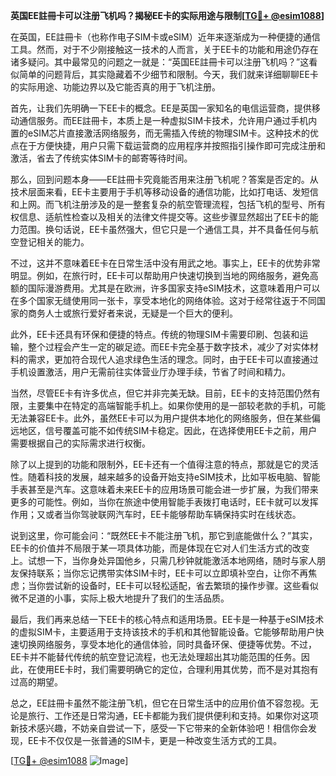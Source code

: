 **英国EE註冊卡可以注册飞机吗？揭秘EE卡的实际用途与限制[[TG💪+ @esim1088](https://t.me/s/esim1088)]**

在英国，EE註冊卡（也称作电子SIM卡或eSIM）近年来逐渐成为一种便捷的通信工具。然而，对于不少刚接触这一技术的人而言，关于EE卡的功能和用途仍存在诸多疑问。其中最常见的问题之一就是：“英国EE註冊卡可以注册飞机吗？”这看似简单的问题背后，其实隐藏着不少细节和限制。今天，我们就来详细聊聊EE卡的实际用途、功能边界以及它能否真的用于飞机注册。

首先，让我们先明确一下EE卡的概念。EE是英国一家知名的电信运营商，提供移动通信服务。而EE註冊卡，本质上是一种虚拟SIM卡技术，允许用户通过手机内置的eSIM芯片直接激活网络服务，而无需插入传统的物理SIM卡。这种技术的优点在于方便快捷，用户只需下载运营商的应用程序并按照指引操作即可完成注册和激活，省去了传统实体SIM卡的邮寄等待时间。

那么，回到问题本身——EE註冊卡究竟能否用来注册飞机呢？答案是否定的。从技术层面来看，EE卡主要用于手机等移动设备的通信功能，比如打电话、发短信和上网。而飞机注册涉及的是一整套复杂的航空管理流程，包括飞机的型号、所有权信息、适航性检查以及相关的法律文件提交等。这些步骤显然超出了EE卡的能力范围。换句话说，EE卡虽然强大，但它只是一个通信工具，并不具备任何与航空登记相关的能力。

不过，这并不意味着EE卡在日常生活中没有用武之地。事实上，EE卡的优势非常明显。例如，在旅行时，EE卡可以帮助用户快速切换到当地的网络服务，避免高额的国际漫游费用。尤其是在欧洲，许多国家支持eSIM技术，这意味着用户可以在多个国家无缝使用同一张卡，享受本地化的网络体验。这对于经常往返于不同国家的商务人士或旅行爱好者来说，无疑是一个巨大的便利。

此外，EE卡还具有环保和便捷的特点。传统的物理SIM卡需要印刷、包装和运输，整个过程会产生一定的碳足迹。而EE卡完全基于数字技术，减少了对实体材料的需求，更加符合现代人追求绿色生活的理念。同时，由于EE卡可以直接通过手机设置激活，用户无需前往实体营业厅办理手续，节省了时间和精力。

当然，尽管EE卡有许多优点，但它并非完美无缺。目前，EE卡的支持范围仍然有限，主要集中在特定的高端智能手机上。如果你使用的是一部较老款的手机，可能无法兼容EE卡。此外，虽然EE卡可以为用户提供本地化的网络服务，但在某些偏远地区，信号覆盖可能不如传统SIM卡稳定。因此，在选择使用EE卡之前，用户需要根据自己的实际需求进行权衡。

除了以上提到的功能和限制外，EE卡还有一个值得注意的特点，那就是它的灵活性。随着科技的发展，越来越多的设备开始支持eSIM技术，比如平板电脑、智能手表甚至是汽车。这意味着未来EE卡的应用场景可能会进一步扩展，为我们带来更多的可能性。例如，当你在旅途中使用智能手表拨打电话时，EE卡就可以发挥作用；又或者当你驾驶联网汽车时，EE卡能够帮助车辆保持实时在线状态。

说到这里，你可能会问：“既然EE卡不能注册飞机，那它到底能做什么？”其实，EE卡的价值并不局限于某一项具体功能，而是体现在它对人们生活方式的改变上。试想一下，当你身处异国他乡，只需几秒钟就能激活本地网络，随时与家人朋友保持联系；当你忘记携带实体SIM卡时，EE卡可以立即填补空白，让你不再焦虑；当你尝试新的设备时，EE卡可以轻松适配，省去繁琐的操作步骤。这些看似微不足道的小事，实际上极大地提升了我们的生活品质。

最后，我们再来总结一下EE卡的核心特点和适用场景。EE卡是一种基于eSIM技术的虚拟SIM卡，主要适用于支持该技术的手机和其他智能设备。它能够帮助用户快速切换网络服务，享受本地化的通信体验，同时具备环保、便捷等优势。不过，EE卡并不能替代传统的航空登记流程，也无法处理超出其功能范围的任务。因此，在使用EE卡时，我们需要明确它的定位，合理利用其优势，而不是对其抱有过高的期望。

总之，EE註冊卡虽然不能注册飞机，但它在日常生活中的应用价值不容忽视。无论是旅行、工作还是日常沟通，EE卡都能为我们提供便利和支持。如果你对这项新技术感兴趣，不妨亲自尝试一下，感受一下它带来的全新体验吧！相信你会发现，EE卡不仅仅是一张普通的SIM卡，更是一种改变生活方式的工具。

[[TG💪+ @esim1088](https://t.me/s/esim1088) ![Image](https://i.postimg.cc/4NQfJmqS/Snipaste-2025-05-13-00-14-12.png)]